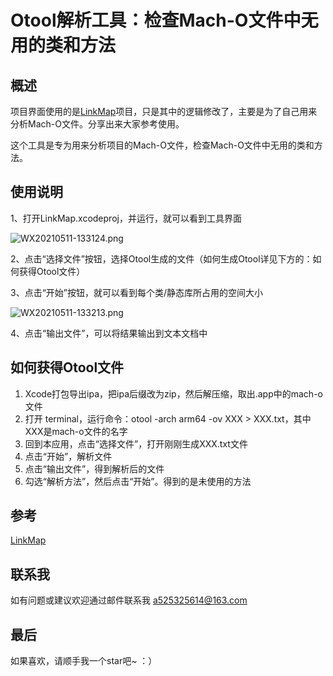 # Otool解析工具：检查Mach-O文件中无用的类和方法

## 概述

项目界面使用的是[LinkMap](https://github.com/huanxsd/LinkMap)项目，只是其中的逻辑修改了，主要是为了自己用来分析Mach-O文件。分享出来大家参考使用。

这个工具是专为用来分析项目的Mach-O文件，检查Mach-O文件中无用的类和方法。

## 使用说明

1、打开LinkMap.xcodeproj，并运行，就可以看到工具界面

![WX20210511-133124.png](https://i.loli.net/2021/05/11/te8ifD5CYp7awdP.png)

2、点击“选择文件”按钮，选择Otool生成的文件（如何生成Otool详见下方的：如何获得Otool文件）

3、点击“开始”按钮，就可以看到每个类/静态库所占用的空间大小

![WX20210511-133213.png](https://i.loli.net/2021/05/11/ouBPfCzAHJIGTRa.png)

4、点击“输出文件”，可以将结果输出到文本文档中


## 如何获得Otool文件

1. Xcode打包导出ipa，把ipa后缀改为zip，然后解压缩，取出.app中的mach-o文件
2. 打开 terminal，运行命令：otool -arch arm64 -ov XXX > XXX.txt，其中XXX是mach-o文件的名字
3. 回到本应用，点击“选择文件”，打开刚刚生成XXX.txt文件
4. 点击“开始”，解析文件
5. 点击“输出文件”，得到解析后的文件
6. 勾选“解析方法”，然后点击“开始”。得到的是未使用的方法


## 参考

[LinkMap](https://github.com/huanxsd/LinkMap)

## 联系我

如有问题或建议欢迎通过邮件联系我
a525325614@163.com

## 最后

如果喜欢，请顺手我一个star吧~  ：）